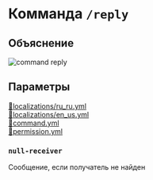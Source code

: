 <!-- #region title -->
# Комманда `/reply`
<!-- #endregion title -->

<!-- #region explanation -->
## Объяснение
![command reply](/commandreply.png)
<!-- #endregion explanation -->

<!-- #region parameters -->
## Параметры
[:file_folder:localizations/ru_ru.yml](/docs/localizations/ru_ru/command/reply)\
[:file_folder:localizations/en_us.yml](/docs/localizations/en_us/command/reply)\
[:file_folder:command.yml](/docs/command/reply/)\
[:file_folder:permission.yml](/docs/permission/command/reply/)
<!-- #endregion parameters -->

<!-- #region localization -->
### `null-receiver`

Сообщение, если получатель не найден
<!-- #endregion localization -->